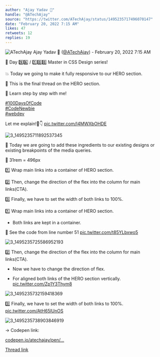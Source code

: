 ```yaml
---
author: "Ajay Yadav 🎯"
handle: "@ATechAjay"
source: "https://twitter.com/ATechAjay/status/1495235717496070147"
date: "February 20, 2022 7:15 AM"
likes: 47
retweets: 12
replies: 19
---
```

![ATechAjay](https://pbs.twimg.com/profile_images/1485567675111981057/mLsrcZdB_normal.jpg)
Ajay Yadav 🎯 ([@ATechAjay](https://twitter.com/ATechAjay)) - February 20, 2022 7:15 AM

💚 Day 9️⃣6️⃣ / 1️⃣0️⃣0️⃣ Master in CSS Design series!

💥 Today we going to make it fully responsive to our HERO section.

📌 This is the final thread on the HERO section.

📌 Learn step by step with me!

[#100DaysOfCode](https://twitter.com/hashtag/100DaysOfCode)  
[#CodeNewbie](https://twitter.com/hashtag/CodeNewbie)  
[#webdev](https://twitter.com/hashtag/webdev) 

Let me explain!🧵👇 [pic.twitter.com/I4MWXbOHDE](https://twitter.com/ATechAjay/status/1495235717496070147/photo/1)

![3_1495235711892537345](https://pbs.twimg.com/media/FMAk9TbVQAEohOM.jpg)

📌 Today we are going to add these ingredients to our existing designs or existing breakpoints of the media queries.

📌 31rem = 496px

1️⃣ Wrap main links into a container of HERO section.

2️⃣  Then, change the direction of the flex into the column for main links(CTA).

3️⃣ Finally, we have to set the width of both links to 100%.

1️⃣ Wrap main links into a container of HERO section.

- Both links are kept in a container.

👀 See the code from line number 51 [pic.twitter.com/t85YLbxwo5](https://twitter.com/ATechAjay/status/1495235730267725827/photo/1)

![3_1495235725586952193](https://pbs.twimg.com/media/FMAk-GcVcAEX3RH.jpg)

2️⃣  Then, change the direction of the flex into the column for main links(CTA).

- Now we have to change the direction of flex.

- For aligned both links of the HERO section vertically. [pic.twitter.com/Zp1Y3Thym8](https://twitter.com/ATechAjay/status/1495235737100304384/photo/1)

![3_1495235732159418369](https://pbs.twimg.com/media/FMAk-e7VUAEdTxW.jpg)

3️⃣ Finally, we have to set the width of both links to 100%. [pic.twitter.com/AtH65lUnOS](https://twitter.com/ATechAjay/status/1495235743509147649/photo/1)

![3_1495235738903846919](https://pbs.twimg.com/media/FMAk-4DVIAcxI3H.jpg)

→ Codepen link:

[codepen.io/atechajay/pen/…](https://codepen.io/atechajay/pen/PoOQLPw)

[Thread link](https://twitter.com/ATechAjay/status/1495235717496070147)